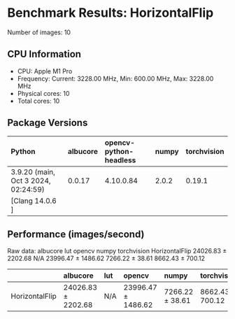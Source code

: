 # Benchmark Results: HorizontalFlip

Number of images: 10

## CPU Information

- CPU: Apple M1 Pro
- Frequency: Current: 3228.00 MHz, Min: 600.00 MHz, Max: 3228.00 MHz
- Physical cores: 10
- Total cores: 10

## Package Versions

| Python                                | albucore   | opencv-python-headless   | numpy   | torchvision   |
|:--------------------------------------|:-----------|:-------------------------|:--------|:--------------|
| 3.9.20 (main, Oct  3 2024, 02:24:59)  | 0.0.17     | 4.10.0.84                | 2.0.2   | 0.19.1        |
| [Clang 14.0.6 ]                       |            |                          |         |               |

## Performance (images/second)

Raw data:
                          albucore  lut              opencv            numpy       torchvision
HorizontalFlip  24026.83 ± 2202.68  N/A  23996.47 ± 1486.62  7266.22 ± 38.61  8662.43 ± 700.12

|                | albucore           | lut   | opencv             | numpy           | torchvision      |
|:---------------|:-------------------|:------|:-------------------|:----------------|:-----------------|
| HorizontalFlip | 24026.83 ± 2202.68 | N/A   | 23996.47 ± 1486.62 | 7266.22 ± 38.61 | 8662.43 ± 700.12 |
